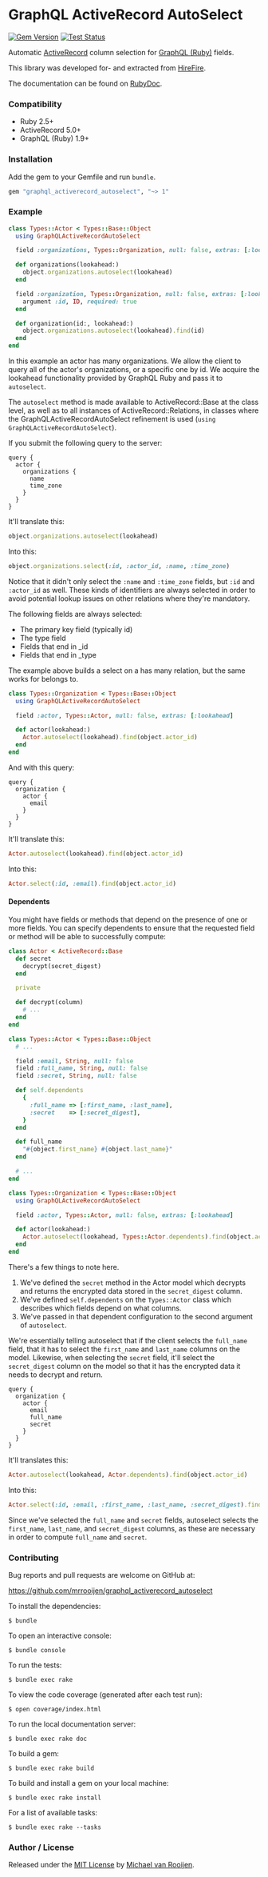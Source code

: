 # GraphQL ActiveRecord AutoSelect

[![Gem Version](https://badge.fury.io/rb/graphql_activerecord_autoselect.svg)](https://badge.fury.io/rb/graphql_activerecord_autoselect)
[![Test Status](https://github.com/mrrooijen/graphql_activerecord_autoselect/workflows/Test/badge.svg)](https://github.com/mrrooijen/graphql_activerecord_autoselect/actions)

Automatic [ActiveRecord] column selection for [GraphQL (Ruby)] fields.

This library was developed for- and extracted from [HireFire].

The documentation can be found on [RubyDoc].


### Compatibility

- Ruby 2.5+
- ActiveRecord 5.0+
- GraphQL (Ruby) 1.9+


### Installation

Add the gem to your Gemfile and run `bundle`.

```ruby
gem "graphql_activerecord_autoselect", "~> 1"
```


### Example

```ruby
class Types::Actor < Types::Base::Object
  using GraphQLActiveRecordAutoSelect

  field :organizations, Types::Organization, null: false, extras: [:lookahead]

  def organizations(lookahead:)
    object.organizations.autoselect(lookahead)
  end

  field :organization, Types::Organization, null: false, extras: [:lookahead] do
    argument :id, ID, required: true
  end

  def organization(id:, lookahead:)
    object.organizations.autoselect(lookahead).find(id)
  end
end
```

In this example an actor has many organizations. We allow the client to query all of the actor's organizations, or a specific one by id. We acquire the lookahead functionality provided by GraphQL Ruby and pass it to `autoselect`.

The `autoselect` method is made available to ActiveRecord::Base at the class level, as well as to all instances of ActiveRecord::Relations, in classes where the GraphQLActiveRecordAutoSelect refinement is used (`using GraphQLActiveRecordAutoSelect`).

If you submit the following query to the server:

```
query {
  actor {
    organizations {
      name
      time_zone
    }
  }
}
```

It'll translate this:

```ruby
object.organizations.autoselect(lookahead)
```

Into this:

```ruby
object.organizations.select(:id, :actor_id, :name, :time_zone)
```

Notice that it didn't only select the `:name` and `:time_zone` fields, but `:id` and `:actor_id` as well. These kinds of identifiers are always selected in order to avoid potential lookup issues on other relations where they're mandatory.

The following fields are always selected:

* The primary key field (typically id)
* The type field
* Fields that end in _id
* Fields that end in _type

The example above builds a select on a has many relation, but the same works for belongs to.

```ruby
class Types::Organization < Types::Base::Object
  using GraphQLActiveRecordAutoSelect

  field :actor, Types::Actor, null: false, extras: [:lookahead]

  def actor(lookahead:)
    Actor.autoselect(lookahead).find(object.actor_id)
  end
end
```

And with this query:

```
query {
  organization {
    actor {
      email
    }
  }
}
```

It'll translate this:

```ruby
Actor.autoselect(lookahead).find(object.actor_id)
```

Into this:

```ruby
Actor.select(:id, :email).find(object.actor_id)
```


#### Dependents

You might have fields or methods that depend on the presence of one or more fields. You can specify dependents to ensure that the requested field or method will be able to successfully compute:

```ruby
class Actor < ActiveRecord::Base
  def secret
    decrypt(secret_digest)
  end

  private

  def decrypt(column)
    # ...
  end
end

class Types::Actor < Types::Base::Object
  # ...

  field :email, String, null: false
  field :full_name, String, null: false
  field :secret, String, null: false

  def self.dependents
    {
      :full_name => [:first_name, :last_name],
      :secret    => [:secret_digest],
    }
  end

  def full_name
    "#{object.first_name} #{object.last_name}"
  end

  # ...
end

class Types::Organization < Types::Base::Object
  using GraphQLActiveRecordAutoSelect

  field :actor, Types::Actor, null: false, extras: [:lookahead]

  def actor(lookahead:)
    Actor.autoselect(lookahead, Types::Actor.dependents).find(object.actor_id)
  end
end
```

There's a few things to note here.

1. We've defined the `secret` method in the Actor model which decrypts and returns the encrypted data stored in the `secret_digest` column.
2. We've defined `self.dependents` on the `Types::Actor` class which describes which fields depend on what columns.
3. We've passed in that dependent configuration to the second argument of `autoselect`.

We're essentially telling autoselect that if the client selects the `full_name` field, that it has to select the `first_name` and `last_name` columns on the model. Likewise, when selecting the `secret` field, it'll select the `secret_digest` column on the model so that it has the encrypted data it needs to decrypt and return.

```
query {
  organization {
    actor {
      email
      full_name
      secret
    }
  }
}
```

It'll translates this:

```ruby
Actor.autoselect(lookahead, Actor.dependents).find(object.actor_id)
```

Into this:

```ruby
Actor.select(:id, :email, :first_name, :last_name, :secret_digest).find(object.actor_id)
```

Since we've selected the `full_name` and `secret` fields, autoselect selects the `first_name`, `last_name`, and `secret_digest` columns, as these are necessary in order to compute `full_name` and `secret`.


### Contributing

Bug reports and pull requests are welcome on GitHub at:

https://github.com/mrrooijen/graphql_activerecord_autoselect

To install the dependencies:

```
$ bundle
```

To open an interactive console:

```
$ bundle console
```

To run the tests:

```
$ bundle exec rake
```

To view the code coverage (generated after each test run):

```
$ open coverage/index.html
```

To run the local documentation server:

```
$ bundle exec rake doc
```

To build a gem:

```
$ bundle exec rake build
```

To build and install a gem on your local machine:

```
$ bundle exec rake install
```

For a list of available tasks:

```
$ bundle exec rake --tasks
```


### Author / License

Released under the [MIT License] by [Michael van Rooijen].

[Michael van Rooijen]: https://michael.vanrooijen.io
[HireFire]: https://www.hirefire.io
[RubyDoc]: https://rubydoc.info/github/mrrooijen/graphql_activerecord_autoselect/master
[MIT License]: https://github.com/mrrooijen/graphql_activerecord_autoselect/blob/master/LICENSE.txt
[GraphQL (Ruby)]: https://github.com/rmosolgo/graphql-ruby
[ActiveRecord]: https://github.com/rails/rails/tree/master/activerecord
